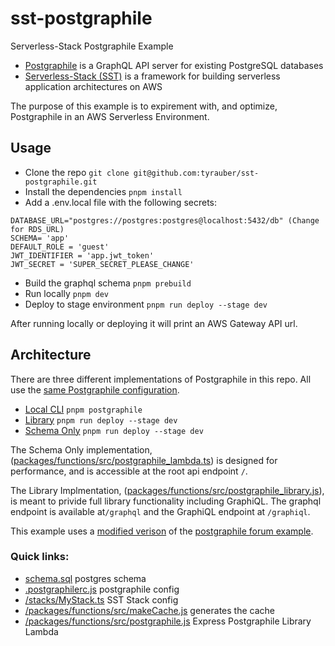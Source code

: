 # sst-postgraphile

Serverless-Stack Postgraphile Example

- [Postgraphile](https://www.graphile.org/postgraphile) is a GraphQL API server for existing PostgreSQL databases
- [Serverless-Stack (SST)](https://sst.dev/) is a framework for building serverless application architectures on AWS

The purpose of this example is to expirement with, and optimize, Postgraphile in an AWS Serverless Environment.

## Usage
- Clone the repo
`git clone git@github.com:tyrauber/sst-postgraphile.git`
- Install the dependencies
`pnpm install`
- Add a .env.local file with the following secrets:
```
DATABASE_URL="postgres://postgres:postgres@localhost:5432/db" (Change for RDS_URL)
SCHEMA= 'app'
DEFAULT_ROLE = 'guest'
JWT_IDENTIFIER = 'app.jwt_token'
JWT_SECRET = 'SUPER_SECRET_PLEASE_CHANGE'
```
- Build the graphql schema
`pnpm prebuild`
- Run locally 
`pnpm dev`
- Deploy to stage environment
`pnpm run deploy --stage dev`

After running locally or deploying it will print an AWS Gateway API url.

## Architecture

There are three different implementations of Postgraphile in this repo. All use the [same Postgraphile configuration](https://github.com/tyrauber/sst-postgraphile/blob/main/.postgraphilerc.js).

- [Local CLI](https://www.graphile.org/postgraphile/usage-cli/)
```pnpm postgraphile```
- [Library](https://www.graphile.org/postgraphile/usage-library/)
```pnpm run deploy --stage dev```
- [Schema Only](https://www.graphile.org/postgraphile/usage-schema/)
```pnpm run deploy --stage dev```

The Schema Only implementation, ([packages/functions/src/postgraphile_lambda.ts](https://github.com/tyrauber/sst-postgraphile/blob/main/packages/functions/src/postgraphile_lambda.ts)) is designed for performance, and is accessible at the root api endpoint `/`.

The Library Implmentation, ([packages/functions/src/postgraphile_library.js](https://github.com/tyrauber/sst-postgraphile/blob/main/packages/functions/src/postgraphile_library.js)), is meant to privide full library functionality including GraphiQL. The graphql endpoint is available at`/graphql` and the GraphiQL endpoint at `/graphiql`.

This example uses a [modified verison](https://github.com/tyrauber/sst-postgraphile/blob/main/schema.sql) of the [postgraphile forum example](https://github.com/graphile/postgraphile/blob/main/examples/forum/TUTORIAL.md).

### Quick links:
- [schema.sql](https://github.com/tyrauber/sst-postgraphile/blob/main/schema.sql) postgres schema
- [.postgraphilerc.js](https://github.com/tyrauber/sst-postgraphile/blob/main/.postgraphilerc.js) postgraphile config
- [/stacks/MyStack.ts](https://github.com/tyrauber/sst-postgraphile/blob/main/stacks/MyStack.ts) SST Stack config
- [/packages/functions/src/makeCache.js](https://github.com/tyrauber/sst-postgraphile/blob/main/packages/functions/src/makeCache.js) generates the cache
- [/packages/functions/src/postgraphile.js](https://github.com/tyrauber/sst-postgraphile/blob/main/packages/functions/src/postgraphile.js)  Express Postgraphile Library Lambda
